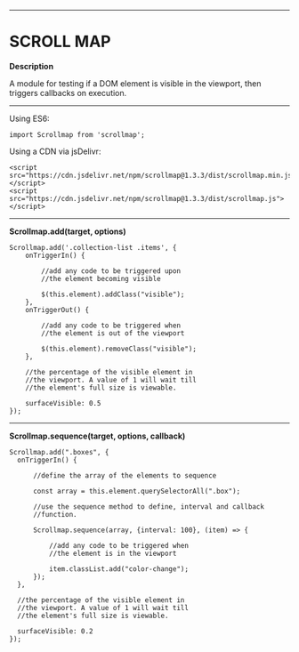 ******************************************** 
# SCROLL MAP

**Description**

A module for testing if a DOM element is visible in the viewport, then triggers callbacks on execution.

********************************************

Using ES6:

	import Scrollmap from 'scrollmap';

Using a CDN via jsDelivr:

	<script src="https://cdn.jsdelivr.net/npm/scrollmap@1.3.3/dist/scrollmap.min.js"></script>
	<script src="https://cdn.jsdelivr.net/npm/scrollmap@1.3.3/dist/scrollmap.js"></script>

********************************************

**Scrollmap.add(target, options)**

	Scrollmap.add('.collection-list .items', {
	    onTriggerIn() {

	    	//add any code to be triggered upon
	    	//the element becoming visible

	        $(this.element).addClass("visible");
	    },
	    onTriggerOut() {

	    	//add any code to be triggered when
	    	//the element is out of the viewport

	    	$(this.element).removeClass("visible");
	    },

	   	//the percentage of the visible element in
	   	//the viewport. A value of 1 will wait till
	   	//the element's full size is viewable.

	    surfaceVisible: 0.5
	});
	
********************************************

**Scrollmap.sequence(target, options, callback)**
		
	Scrollmap.add(".boxes", {
	  onTriggerIn() {

	  	  //define the array of the elements to sequence

	      const array = this.element.querySelectorAll(".box");
		  
		  //use the sequence method to define, interval and callback
		  //function.

	      Scrollmap.sequence(array, {interval: 100}, (item) => {

	    	  //add any code to be triggered when
	    	  //the element is in the viewport

	          item.classList.add("color-change");
	      });
	  },

	  //the percentage of the visible element in
	  //the viewport. A value of 1 will wait till
	  //the element's full size is viewable.

	  surfaceVisible: 0.2
	});